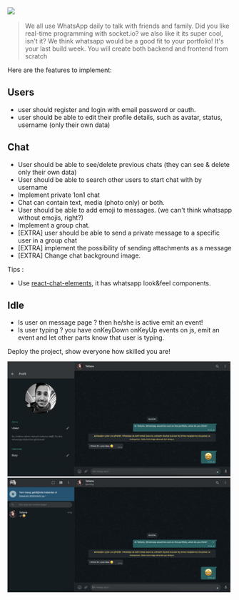 <img src="https://assets.stickpng.com/images/580b57fcd9996e24bc43c543.png" width="400">

> We all use WhatsApp daily to talk with friends and family.
> Did you like real-time programming with socket.io? we also like it its super cool, isn't it?
> We think whatsapp would be a good fit to your portfolio!
> It's your last build week. You will create both backend and frontend from scratch

Here are the features to implement:

## Users

- user should register and login with email password or oauth.
- user should be able to edit their profile details, such as avatar, status, username (only their own data)

## Chat

- User should be able to see/delete previous chats (they can see & delete only their own data)
- User should be able to search other users to start chat with by username
- Implement private 1on1 chat
- Chat can contain text, media (photo only) or both.
- User should be able to add emoji to messages. (we can't think whatsapp without emojis, right?)
- Implement a group chat.
- [EXTRA] user should be able to send a private message to a specific user in a group chat
- [EXTRA] implement the possibility of sending attachments as a message
- [EXTRA] Change chat background image.

Tips :

- Use [react-chat-elements](https://www.npmjs.com/package/react-chat-elements), it has whatsapp look&feel components.

## Idle

- Is user on message page ? then he/she is active emit an event!
- Is user typing ?  you have onKeyDown onKeyUp events on js, emit an event and let other parts know that user is typing.



Deploy the project, show everyone how skilled you are!

<img src="wp0.png" width="500px" />
<img src="wp1.png" width="500px" />
